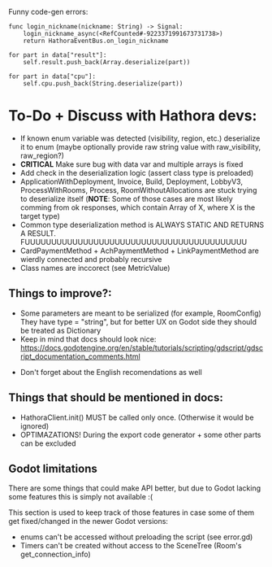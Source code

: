 Funny code-gen errors:
```
func login_nickname(nickname: String) -> Signal:
	login_nickname_async(<RefCounted#-9223371991673731738>)
	return HathoraEventBus.on_login_nickname
```
```
for part in data["result"]:
	self.result.push_back(Array.deserialize(part))
```
```
for part in data["cpu"]:
	self.cpu.push_back(String.deserialize(part))
```

# To-Do + Discuss with Hathora devs:
- If known enum variable was detected (visibility, region, etc.) deserialize it to enum
(maybe optionally provide raw string value with raw_visibility, raw_region?)
- **CRITICAL** Make sure bug with data var and multiple arrays is fixed
- Add check in the deserialization logic (assert class type is preloaded)
- ApplicationWithDeployment, Invoice, Build, Deployment, LobbyV3, ProcessWithRooms, Process, RoomWithoutAllocations
 are stuck trying to deserialize itself
(**NOTE**: Some of those cases are most likely comming from ok responses, which contain Array of X, where X is the target type)
- Common type deserialization method is ALWAYS STATIC AND RETURNS A RESULT. FUUUUUUUUUUUUUUUUUUUUUUUUUUUUUUUUUUUUUUUUUU
- CardPaymentMethod + AchPaymentMethod + LinkPaymentMethod are wierdly connected and probably recursive
- Class names are inccorect (see MetricValue)


## Things to improve?:
- Some parameters are meant to be serialized (for example, RoomConfig)
They have type = "string", but for better UX on Godot side they should be
treated as Dictionary
- Keep in mind that docs should look nice: https://docs.godotengine.org/en/stable/tutorials/scripting/gdscript/gdscript_documentation_comments.html
+ Don't forget about the English recomendations as well

## Things that should be mentioned in docs:
- HathoraClient.init() MUST be called only once. (Otherwise it would be ignored)
- OPTIMAZATIONS! During the export code generator + some other parts can be excluded
## Godot limitations
There are some things that could make API better, but due to Godot lacking some
features this is simply not available :(

This section is used to keep track of those features in case some of them get fixed/changed in the newer Godot versions:
- enums can't be accessed without preloading the script (see error.gd)
- Timers can't be created without access to the SceneTree (Room's get_connection_info)